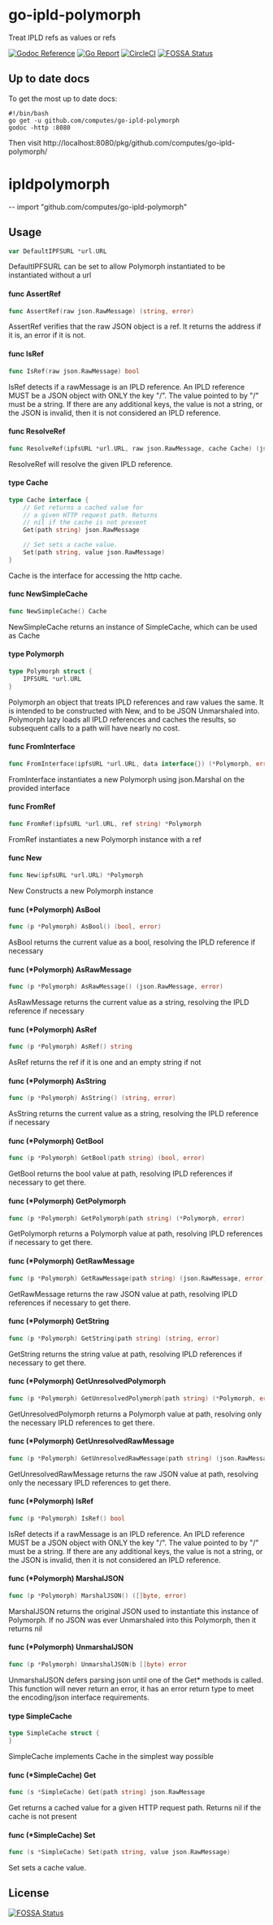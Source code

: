 # go-ipld-polymorph
Treat IPLD refs as values or refs

[![Godoc Reference](https://img.shields.io/badge/godoc-reference-blue.svg)](https://godoc.org/github.com/computes/go-ipld-polymorph)
[![Go Report](https://img.shields.io/badge/go%20report-A%2B-brightgreen.svg)](https://goreportcard.com/report/github.com/computes/go-ipld-polymorph)
[![CircleCI](https://circleci.com/gh/computes/go-ipld-polymorph.svg?style=svg&circle-token=7d137619c8280f992c2286fe3af2fac1ca3adbce)](https://circleci.com/gh/computes/go-ipld-polymorph)
[![FOSSA Status](https://app.fossa.io/api/projects/git%2Bgithub.com%2Fcomputes%2Fgo-ipld-polymorph.svg?type=shield)](https://app.fossa.io/projects/git%2Bgithub.com%2Fcomputes%2Fgo-ipld-polymorph?ref=badge_shield)
## Up to date docs

To get the most up to date docs:

```shell
#!/bin/bash
go get -u github.com/computes/go-ipld-polymorph
godoc -http :8080
```

Then visit http://localhost:8080/pkg/github.com/computes/go-ipld-polymorph/

# ipldpolymorph
--
    import "github.com/computes/go-ipld-polymorph"


## Usage

```go
var DefaultIPFSURL *url.URL
```
DefaultIPFSURL can be set to allow Polymorph instantiated to be instantiated
without a url

#### func  AssertRef

```go
func AssertRef(raw json.RawMessage) (string, error)
```
AssertRef verifies that the raw JSON object is a ref. It returns the address if
it is, an error if it is not.

#### func  IsRef

```go
func IsRef(raw json.RawMessage) bool
```
IsRef detects if a rawMessage is an IPLD reference. An IPLD reference MUST be a
JSON object with ONLY the key "/". The value pointed to by "/" must be a string.
If there are any additional keys, the value is not a string, or the JSON is
invalid, then it is not considered an IPLD reference.

#### func  ResolveRef

```go
func ResolveRef(ipfsURL *url.URL, raw json.RawMessage, cache Cache) (json.RawMessage, error)
```
ResolveRef will resolve the given IPLD reference.

#### type Cache

```go
type Cache interface {
	// Get returns a cached value for
	// a given HTTP request path. Returns
	// nil if the cache is not present
	Get(path string) json.RawMessage

	// Set sets a cache value.
	Set(path string, value json.RawMessage)
}
```

Cache is the interface for accessing the http cache.

#### func  NewSimpleCache

```go
func NewSimpleCache() Cache
```
NewSimpleCache returns an instance of SimpleCache, which can be used as Cache

#### type Polymorph

```go
type Polymorph struct {
	IPFSURL *url.URL
}
```

Polymorph an object that treats IPLD references and raw values the same. It is
intended to be constructed with New, and to be JSON Unmarshaled into. Polymorph
lazy loads all IPLD references and caches the results, so subsequent calls to a
path will have nearly no cost.

#### func  FromInterface

```go
func FromInterface(ipfsURL *url.URL, data interface{}) (*Polymorph, error)
```
FromInterface instantiates a new Polymorph using json.Marshal on the provided
interface

#### func  FromRef

```go
func FromRef(ipfsURL *url.URL, ref string) *Polymorph
```
FromRef instantiates a new Polymorph instance with a ref

#### func  New

```go
func New(ipfsURL *url.URL) *Polymorph
```
New Constructs a new Polymorph instance

#### func (*Polymorph) AsBool

```go
func (p *Polymorph) AsBool() (bool, error)
```
AsBool returns the current value as a bool, resolving the IPLD reference if
necessary

#### func (*Polymorph) AsRawMessage

```go
func (p *Polymorph) AsRawMessage() (json.RawMessage, error)
```
AsRawMessage returns the current value as a string, resolving the IPLD reference
if necessary

#### func (*Polymorph) AsRef

```go
func (p *Polymorph) AsRef() string
```
AsRef returns the ref if it is one and an empty string if not

#### func (*Polymorph) AsString

```go
func (p *Polymorph) AsString() (string, error)
```
AsString returns the current value as a string, resolving the IPLD reference if
necessary

#### func (*Polymorph) GetBool

```go
func (p *Polymorph) GetBool(path string) (bool, error)
```
GetBool returns the bool value at path, resolving IPLD references if necessary
to get there.

#### func (*Polymorph) GetPolymorph

```go
func (p *Polymorph) GetPolymorph(path string) (*Polymorph, error)
```
GetPolymorph returns a Polymorph value at path, resolving IPLD references if
necessary to get there.

#### func (*Polymorph) GetRawMessage

```go
func (p *Polymorph) GetRawMessage(path string) (json.RawMessage, error)
```
GetRawMessage returns the raw JSON value at path, resolving IPLD references if
necessary to get there.

#### func (*Polymorph) GetString

```go
func (p *Polymorph) GetString(path string) (string, error)
```
GetString returns the string value at path, resolving IPLD references if
necessary to get there.

#### func (*Polymorph) GetUnresolvedPolymorph

```go
func (p *Polymorph) GetUnresolvedPolymorph(path string) (*Polymorph, error)
```
GetUnresolvedPolymorph returns a Polymorph value at path, resolving only the
necessary IPLD references to get there.

#### func (*Polymorph) GetUnresolvedRawMessage

```go
func (p *Polymorph) GetUnresolvedRawMessage(path string) (json.RawMessage, error)
```
GetUnresolvedRawMessage returns the raw JSON value at path, resolving only the
necessary IPLD references to get there.

#### func (*Polymorph) IsRef

```go
func (p *Polymorph) IsRef() bool
```
IsRef detects if a rawMessage is an IPLD reference. An IPLD reference MUST be a
JSON object with ONLY the key "/". The value pointed to by "/" must be a string.
If there are any additional keys, the value is not a string, or the JSON is
invalid, then it is not considered an IPLD reference.

#### func (*Polymorph) MarshalJSON

```go
func (p *Polymorph) MarshalJSON() ([]byte, error)
```
MarshalJSON returns the original JSON used to instantiate this instance of
Polymorph. If no JSON was ever Unmarshaled into this Polymorph, then it returns
nil

#### func (*Polymorph) UnmarshalJSON

```go
func (p *Polymorph) UnmarshalJSON(b []byte) error
```
UnmarshalJSON defers parsing json until one of the Get* methods is called. This
function will never return an error, it has an error return type to meet the
encoding/json interface requirements.

#### type SimpleCache

```go
type SimpleCache struct {
}
```

SimpleCache implements Cache in the simplest way possible

#### func (*SimpleCache) Get

```go
func (s *SimpleCache) Get(path string) json.RawMessage
```
Get returns a cached value for a given HTTP request path. Returns nil if the
cache is not present

#### func (*SimpleCache) Set

```go
func (s *SimpleCache) Set(path string, value json.RawMessage)
```
Set sets a cache value.


## License
[![FOSSA Status](https://app.fossa.io/api/projects/git%2Bgithub.com%2Fcomputes%2Fgo-ipld-polymorph.svg?type=large)](https://app.fossa.io/projects/git%2Bgithub.com%2Fcomputes%2Fgo-ipld-polymorph?ref=badge_large)